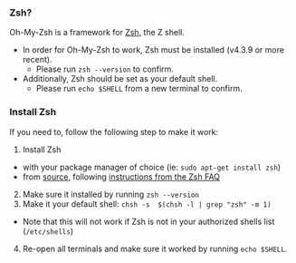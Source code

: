 ### Zsh?

Oh-My-Zsh is a framework for [Zsh](http://www.zsh.org), the Z shell.

* In order for Oh-My-Zsh to work, Zsh must be installed (v4.3.9 or more recent).
  * Please run `zsh --version` to confirm.
* Additionally, Zsh should be set as your default shell.
  * Please run `echo $SHELL` from a new terminal to confirm.

### Install Zsh

If you need to, follow the following step to make it work:

1. Install Zsh
  * with your package manager of choice (ie: `sudo apt-get install zsh`)
  * from [source](http://zsh.sourceforge.net/Arc/source.html), following [instructions from the Zsh FAQ](http://zsh.sourceforge.net/FAQ/zshfaq01.html#l7)
2. Make sure it installed by running `zsh --version`
3. Make it your default shell: `chsh -s  $(chsh -l | grep "zsh" -m 1)`
  * Note that this will not work if Zsh is not in your authorized shells list (`/etc/shells`)
4. Re-open all terminals and make sure it worked by running `echo $SHELL`.